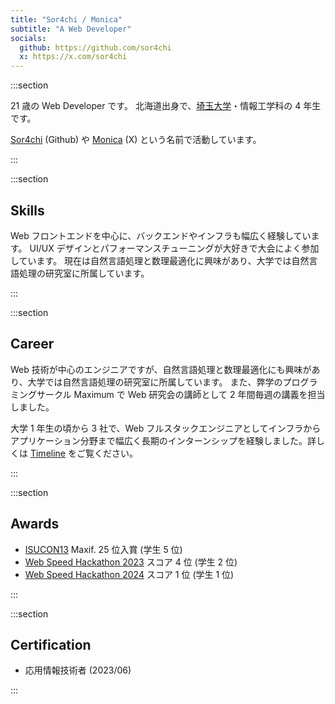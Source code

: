 ```yaml
---
title: "Sor4chi / Monica"
subtitle: "A Web Developer"
socials:
  github: https://github.com/sor4chi
  x: https://x.com/sor4chi
---
```


:::section

21 歳の Web Developer です。
北海道出身で、[埼玉大学](http://www.saitama-u.ac.jp/)・情報工学科の 4 年生です。

[Sor4chi](https://github.com/sor4chi) (Github) や [Monica](https://x.com/sor4chi) (X) という名前で活動しています。

:::

:::section

## Skills

Web フロントエンドを中心に、バックエンドやインフラも幅広く経験しています。
UI/UX デザインとパフォーマンスチューニングが大好きで大会によく参加しています。
現在は自然言語処理と数理最適化に興味があり、大学では自然言語処理の研究室に所属しています。

:::

:::section

## Career

Web 技術が中心のエンジニアですが、自然言語処理と数理最適化にも興味があり、大学では自然言語処理の研究室に所属しています。
また、弊学のプログラミングサークル Maximum で Web 研究会の講師として 2 年間毎週の講義を担当しました。

大学 1 年生の頃から 3 社で、Web フルスタックエンジニアとしてインフラからアプリケーション分野まで幅広く長期のインターンシップを経験しました。詳しくは [Timeline](/timeline) をご覧ください。

:::

:::section

## Awards

- [ISUCON13](https://isucon.net/archives/57801192.html) Maxif. 25 位入賞 (学生 5 位)
- [Web Speed Hackathon 2023](https://github.com/CyberAgentHack/web-speed-hackathon-2023) スコア 4 位 (学生 2 位)
- [Web Speed Hackathon 2024](https://github.com/CyberAgentHack/web-speed-hackathon-2024) スコア 1 位 (学生 1 位)

:::

:::section

## Certification

- 応用情報技術者 (2023/06)

:::
